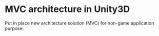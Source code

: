 # MVC architecture in Unity3D
 Put in place new architecture solution (MVC) for non-game application purpose.
